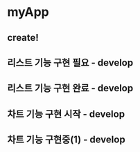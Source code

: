 # myApp

## create!

## 리스트 기능 구현 필요 - develop
## 리스트 기능 구현 완료 - develop
## 차트 기능 구현 시작 - develop
## 차트 기능 구현중(1) - develop